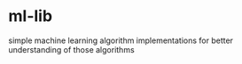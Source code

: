# ml-lib
simple machine learning algorithm implementations for better understanding of those algorithms
